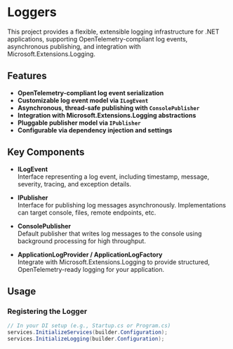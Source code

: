 # Loggers

This project provides a flexible, extensible logging infrastructure for .NET applications, supporting OpenTelemetry-compliant log events, asynchronous publishing, and integration with Microsoft.Extensions.Logging.

## Features

- **OpenTelemetry-compliant log event serialization**
- **Customizable log event model via `ILogEvent`**
- **Asynchronous, thread-safe publishing with `ConsolePublisher`**
- **Integration with Microsoft.Extensions.Logging abstractions**
- **Pluggable publisher model via `IPublisher`**
- **Configurable via dependency injection and settings**

## Key Components

- **ILogEvent**  
  Interface representing a log event, including timestamp, message, severity, tracing, and exception details.

- **IPublisher**  
  Interface for publishing log messages asynchronously. Implementations can target console, files, remote endpoints, etc.

- **ConsolePublisher**  
  Default publisher that writes log messages to the console using background processing for high throughput.

- **ApplicationLogProvider / ApplicationLogFactory**  
  Integrate with Microsoft.Extensions.Logging to provide structured, OpenTelemetry-ready logging for your application.

## Usage

### Registering the Logger

```csharp
// In your DI setup (e.g., Startup.cs or Program.cs)
services.InitializeServices(builder.Configuration);
services.InitializeLogging(builder.Configuration);
```